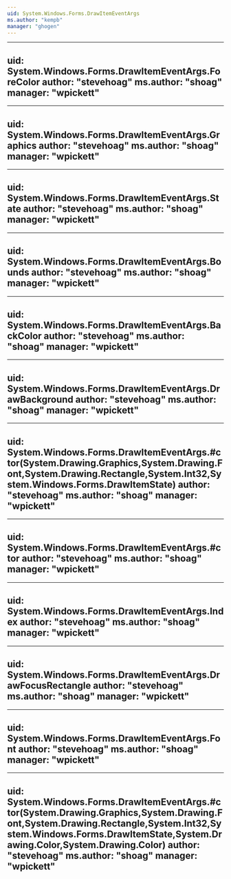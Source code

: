 ```yaml
---
uid: System.Windows.Forms.DrawItemEventArgs
ms.author: "kempb"
manager: "ghogen"
---
```


---
uid: System.Windows.Forms.DrawItemEventArgs.ForeColor
author: "stevehoag"
ms.author: "shoag"
manager: "wpickett"
---

---
uid: System.Windows.Forms.DrawItemEventArgs.Graphics
author: "stevehoag"
ms.author: "shoag"
manager: "wpickett"
---

---
uid: System.Windows.Forms.DrawItemEventArgs.State
author: "stevehoag"
ms.author: "shoag"
manager: "wpickett"
---

---
uid: System.Windows.Forms.DrawItemEventArgs.Bounds
author: "stevehoag"
ms.author: "shoag"
manager: "wpickett"
---

---
uid: System.Windows.Forms.DrawItemEventArgs.BackColor
author: "stevehoag"
ms.author: "shoag"
manager: "wpickett"
---

---
uid: System.Windows.Forms.DrawItemEventArgs.DrawBackground
author: "stevehoag"
ms.author: "shoag"
manager: "wpickett"
---

---
uid: System.Windows.Forms.DrawItemEventArgs.#ctor(System.Drawing.Graphics,System.Drawing.Font,System.Drawing.Rectangle,System.Int32,System.Windows.Forms.DrawItemState)
author: "stevehoag"
ms.author: "shoag"
manager: "wpickett"
---

---
uid: System.Windows.Forms.DrawItemEventArgs.#ctor
author: "stevehoag"
ms.author: "shoag"
manager: "wpickett"
---

---
uid: System.Windows.Forms.DrawItemEventArgs.Index
author: "stevehoag"
ms.author: "shoag"
manager: "wpickett"
---

---
uid: System.Windows.Forms.DrawItemEventArgs.DrawFocusRectangle
author: "stevehoag"
ms.author: "shoag"
manager: "wpickett"
---

---
uid: System.Windows.Forms.DrawItemEventArgs.Font
author: "stevehoag"
ms.author: "shoag"
manager: "wpickett"
---

---
uid: System.Windows.Forms.DrawItemEventArgs.#ctor(System.Drawing.Graphics,System.Drawing.Font,System.Drawing.Rectangle,System.Int32,System.Windows.Forms.DrawItemState,System.Drawing.Color,System.Drawing.Color)
author: "stevehoag"
ms.author: "shoag"
manager: "wpickett"
---
